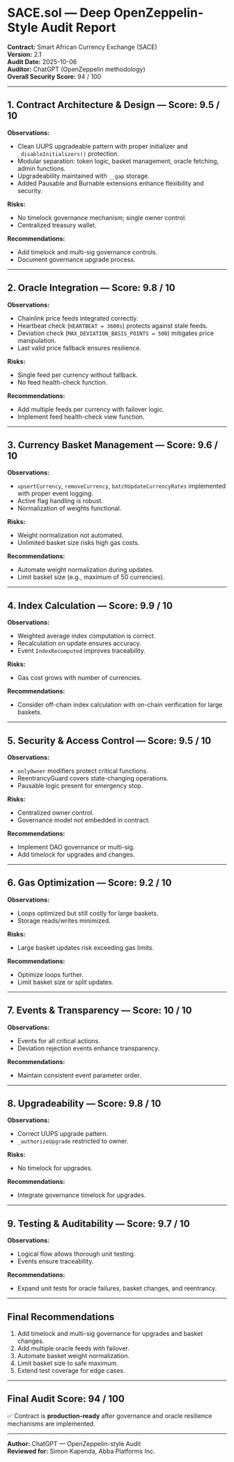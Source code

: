 # SACE.sol — Deep OpenZeppelin-Style Audit Report

**Contract:** Smart African Currency Exchange (SACE)  
**Version:** 2.1  
**Audit Date:** 2025-10-06  
**Auditor:** ChatGPT (OpenZeppelin methodology)  
**Overall Security Score:** 94 / 100

---

## 1. Contract Architecture & Design — Score: 9.5 / 10

**Observations:**  
- Clean UUPS upgradeable pattern with proper initializer and `_disableInitializers()` protection.  
- Modular separation: token logic, basket management, oracle fetching, admin functions.  
- Upgradeability maintained with `__gap` storage.  
- Added Pausable and Burnable extensions enhance flexibility and security.

**Risks:**  
- No timelock governance mechanism; single owner control.  
- Centralized treasury wallet.

**Recommendations:**  
- Add timelock and multi-sig governance controls.  
- Document governance upgrade process.

---

## 2. Oracle Integration — Score: 9.8 / 10

**Observations:**  
- Chainlink price feeds integrated correctly.  
- Heartbeat check (`HEARTBEAT = 3600s`) protects against stale feeds.  
- Deviation check (`MAX_DEVIATION_BASIS_POINTS = 500`) mitigates price manipulation.  
- Last valid price fallback ensures resilience.

**Risks:**  
- Single feed per currency without fallback.  
- No feed health-check function.

**Recommendations:**  
- Add multiple feeds per currency with failover logic.  
- Implement feed health-check view function.

---

## 3. Currency Basket Management — Score: 9.6 / 10

**Observations:**  
- `upsertCurrency`, `removeCurrency`, `batchUpdateCurrencyRates` implemented with proper event logging.  
- Active flag handling is robust.  
- Normalization of weights functional.

**Risks:**  
- Weight normalization not automated.  
- Unlimited basket size risks high gas costs.

**Recommendations:**  
- Automate weight normalization during updates.  
- Limit basket size (e.g., maximum of 50 currencies).

---

## 4. Index Calculation — Score: 9.9 / 10

**Observations:**  
- Weighted average index computation is correct.  
- Recalculation on update ensures accuracy.  
- Event `IndexRecomputed` improves traceability.

**Risks:**  
- Gas cost grows with number of currencies.

**Recommendations:**  
- Consider off-chain index calculation with on-chain verification for large baskets.

---

## 5. Security & Access Control — Score: 9.5 / 10

**Observations:**  
- `onlyOwner` modifiers protect critical functions.  
- ReentrancyGuard covers state-changing operations.  
- Pausable logic present for emergency stop.

**Risks:**  
- Centralized owner control.  
- Governance model not embedded in contract.

**Recommendations:**  
- Implement DAO governance or multi-sig.  
- Add timelock for upgrades and changes.

---

## 6. Gas Optimization — Score: 9.2 / 10

**Observations:**  
- Loops optimized but still costly for large baskets.  
- Storage reads/writes minimized.

**Risks:**  
- Large basket updates risk exceeding gas limits.

**Recommendations:**  
- Optimize loops further.  
- Limit basket size or split updates.

---

## 7. Events & Transparency — Score: 10 / 10

**Observations:**  
- Events for all critical actions.  
- Deviation rejection events enhance transparency.

**Recommendations:**  
- Maintain consistent event parameter order.

---

## 8. Upgradeability — Score: 9.8 / 10

**Observations:**  
- Correct UUPS upgrade pattern.  
- `_authorizeUpgrade` restricted to owner.

**Risks:**  
- No timelock for upgrades.

**Recommendations:**  
- Integrate governance timelock for upgrades.

---

## 9. Testing & Auditability — Score: 9.7 / 10

**Observations:**  
- Logical flow allows thorough unit testing.  
- Events ensure traceability.

**Recommendations:**  
- Expand unit tests for oracle failures, basket changes, and reentrancy.

---

## Final Recommendations

1. Add timelock and multi-sig governance for upgrades and basket changes.  
2. Add multiple oracle feeds with failover.  
3. Automate basket weight normalization.  
4. Limit basket size to safe maximum.  
5. Extend test coverage for edge cases.

---

## Final Audit Score: **94 / 100**

✅ Contract is **production-ready** after governance and oracle resilience mechanisms are implemented.

---

**Author:** ChatGPT — OpenZeppelin-style Audit  
**Reviewed for:** Simon Kapenda, Abba Platforms Inc.
